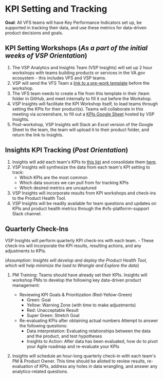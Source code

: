 # KPI Setting and Tracking

**Goal**: All VFS teams will have Key Performance Indicators set up, be supported in tracking their data, and use these metrics for data-driven product decisions and goals. 

## KPI Setting Workshops (_As a part of the initial weeks of VSP Orientation_)
1. The VSP Analytics and Insights Team (VSP Insights) will set up 2 hour workshops with teams building products or services in the VA.gov ecosystem - this includes VFS and VSP teams.
2. VSP will send the VFS Team a [link to a pre-work template](https://github.com/department-of-veterans-affairs/va.gov-team/blob/master/platform/analytics/kpi-setting-pre-workshop-template.md) before the workshop.
3. The VFS team needs to create a file from this template in their /team folder in GitHub, and meet internally to fill it out before the Workshop.
4. VSP Insights will facilitate the KPI Workshop itself, to lead teams through setting the KPIs for their product(s). Teams will collaborate in this meeting via screenshare, to fill out a [KPIs Google Sheet](https://docs.google.com/spreadsheets/d/1LGN2TKNwmobdl4yhxjyd_bua22KUkW3K56RU7yHMNrk/edit#gid=1554481611) hosted by VSP Insights.
5. Post-workshop, VSP Insights will Slack an Excel version of the Google Sheet to the team, the team will upload it to their product folder, and return the link to Insights. 

## Insights KPI Tracking (_Post Orientation_)

1. Insights will add each team's KPIs to [this list](https://github.com/department-of-veterans-affairs/va.gov-team/blob/master/teams/vsp/teams/insights-analytics/kpi-tracking/kpi-list.md) and consolidate them [here](https://docs.google.com/spreadsheets/d/1No7cWp3LgD69dQWgA5bdgo0zx5d-1m-4HW-ZLnasSDM/edit#gid=0).
2. VSP Insights will synthesize the data from each team's KPI setting to track:
    - Which KPIs are the most common
    - Which data sources we can pull from for tracking KPIs
    - Which desired metrics are uncaptured
3. VSP Insights will incorporate results from KPI workshops and check-ins to the Product Health Tool.
5. VSP Insights will be readily available for team questions and updates on KPIs and product health metrics through the #vfs-platforrm-support Slack channel.

## Quarterly Check-Ins

VSP Insights will perform quarterly KPI check-ins with each team. 
    - These check-ins will incorporate the KPI results, resulting actions, and any adjustments to KPIs.
    
(_Assumption: Insights will develop and deploy the Product Health Tool, which will help minimize the load to Wrangle and Explore the data_)

1. PM Training: Teams should have already set their KPIs. Insights will workshop PMs to develop the following key data-driven product management:
    - Reviewing KPI Goals & Prioritization (Red-Yellow-Green)
        - Green: Goal
        - Yellow: Warning Zone (with time to make adjustments)
        - Red: Unacceptable Result
        - Super Green: Stretch Goal
    - Re-evaluating KPIs after obtaining actual numbers
        Attempt to answer the following questions:
        - Data interpretation: Evaluating relationships between the data and the product, and test hypotheses
        - Insights to Action: After data has been evaluated, how do to pivot your Agile roadmap and re-evaluate your KPIs
        
 2. Insights will schedule an hour-long quarterly check-in with each team's PM & Product Owner. This time should be alloted to review results, re-evaluation of KPIs, address any holes in data wrangling, and answer any analytics-related questions.
